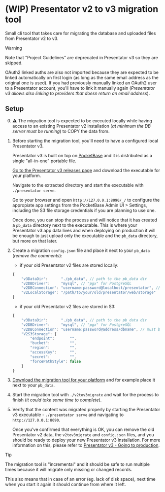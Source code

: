 (WIP) Presentator v2 to v3 migration tool
======================================================================

Small cli tool that takes care for migrating the database and uploaded files from Presentator v2 to v3.

> [!WARNING]
> Note that "Project Guidelines" are deprecated in Presentator v3 so they are skipped.
>
> OAuth2 linked auths are also not imported because they are expected to be linked automatically on first login (as long as the same email address as the original one is used). If you had previously manually linked an OAuth2 user to a Presentator account, you'll have to link it manually again (_Presentator v3 allows also linking to providers that doesn return an email address_).


## Setup

0. ⚠️ The migration tool is expected to be executed locally while having access to an existing Presentator v2 installation (_at minimum the DB server must be running_) to COPY the data from.

1. Before starting the migration tool, you'll need to have a configured local Presentator v3.

    Presentator v3 is built on top on [PocketBase](https://pocketbase.io) and it is distributed as a single "all-in-one" portable file.

    [Go to the Presentator v3 releases page](https://github.com/presentator/presentator/releases) and download the executable for your platform.

    Navigate to the extracted directory and start the executable with `./presentator serve`.

    Go to your browser and open `http://127.0.0.1:8090/_/` to configure the appropiate app settings from the PocketBase Admin UI > Settings, including the S3 file storage credentials if you are planning to use one.

    Once done, you can stop the process and will notice that it has created a `pb_data` directory next to the executable. This is where your Presentator v3 app data lives and when deploying on production it will be enough to just upload only the executable and the `pb_data` directory, but more on that later.

3. Create a migration `config.json` file and place it next to your `pb_data` (_remove the comments_):

    - if your old Presentator v2 files are stored locally:
    ```js
    {
        "v3DataDir":      "./pb_data", // path to the pb_data dir
        "v2DBDriver":     "mysql", // "pgx" for PostgreSQL
        "v2DBConnection": "username:password@localhost/presentator", // must be a valid DSN
        "v2LocalStorage": "/path/to/your/old/presentator/web/storage"
    }
    ```

    - if your old Presentator v2 files are stored in S3:
    ```js
    {
        "v3DataDir":      "./pb_data", // path to the pb_data dir
        "v2DBDriver":     "mysql", // "pgx" for PostgreSQL
        "v2DBConnection": "username:password@address/dbname", // must be a valid DSN
        "V2S3Storage": {
            "endpoint":       "",
            "bucket":         "",
            "region":         "",
            "accessKey":      "",
            "secret":         "",
            "forcePathStyle": false
        }
    }
    ```

4. [Download the migration tool for your platform](https://github.com/presentator/v2tov3migrate/releases) and for example place it next to your `pb_data`.

5. Start the migration tool with `./v2tov3migrate` and wait for the process to finish (_it could take some time to complete_).

6. Verify that the content was migrated properly by starting the Presentator v3 executable - `./presentator serve` and navigating to `http://127.0.0.1:8090`.

   Once you've confirmed that everything is OK, you can remove the old Presentator v2 data, the `v2tov3migrate` and `config.json` files, and you should be ready to deploy your new Presentator v3 installation.
   For more information on this, please refer to [Presentator v3 - Going to production](https://github.com/presentator/presentator#going-to-production).

> [!TIP]
> The migration tool is "incremental" and it should be safe to run multiple times because it will migrate only missing or changed records.
>
> This also means that in case of an error (eg. lack of disk space), next time when you start it again it should continue from where it left.
